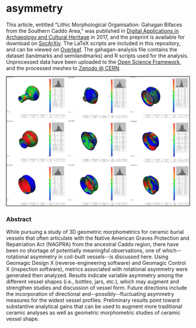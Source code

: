 # asymmetry

This article, entitled "Lithic Morphological Organisation: Gahagan Bifaces from the Southern Caddo Area," was published in [Digital Applications in Archaeology and Cultural Heritage](https://doi.org/10.1016/j.daach.2017.04.003) in 2017, and the preprint is available for download on [SocArXiv](https://osf.io/preprints/socarxiv/6atz3/). The LaTeX scripts are included in this repository, and can be viewed on [Overleaf](https://www.overleaf.com/read/rxqcygdgcjbf). The gahagan-analysis file contains the dataset (landmarks and semilandmarks) and R scripts used for the analysis. Unprocessed data have been uploaded to the [Open Science Framework](https://osf.io/dzktb/), and the processed meshes to [Zenodo @ CERN](https://zenodo.org/communities/wsm-41na49/?page=1&size=20).

![](SS_2015_Figure_5.jpg)

### Abstract

While pursuing a study of 3D geometric morphometrics for ceramic burial vessels that often articulate with the Native American Graves Protection and Repatriation Act (NAGPRA) from the ancestral Caddo region, there have been no shortage of potentially meaningful observations, one of which--rotational asymmetry in coil-built vessels--is discussed here. Using Geomagic Design X (reverse-engineering software) and Geomagic Control X (inspection software), metrics associated with rotational asymmetry were generated then analyzed. Results indicate variable asymmetry among the different vessel shapes (i.e., bottles, jars, etc.), which may augment and strengthen studies and discussion of vessel form. Future directions include the incorporation of directional and--possibly--fluctuating asymmetry measures for the widest vessel profiles. Preliminary results point toward substantive analytical gains that can be used to augment more traditional ceramic analyses as well as geometric morphometric studies of ceramic vessel shape.
